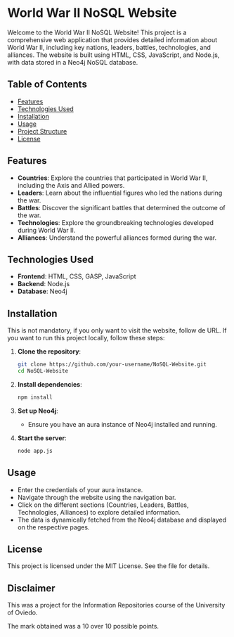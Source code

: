 # World War II NoSQL Website

Welcome to the World War II NoSQL Website! This project is a comprehensive web application that provides detailed information about World War II, including key nations, leaders, battles, technologies, and alliances. The website is built using HTML, CSS, JavaScript, and Node.js, with data stored in a Neo4j NoSQL database.

## Table of Contents

- [Features](#features)
- [Technologies Used](#technologies-used)
- [Installation](#installation)
- [Usage](#usage)
- [Project Structure](#project-structure)
- [License](#license)


## Features

- **Countries**: Explore the countries that participated in World War II, including the Axis and Allied powers.
- **Leaders**: Learn about the influential figures who led the nations during the war.
- **Battles**: Discover the significant battles that determined the outcome of the war.
- **Technologies**: Explore the groundbreaking technologies developed during World War II.
- **Alliances**: Understand the powerful alliances formed during the war.


## Technologies Used

- **Frontend**: HTML, CSS, GASP, JavaScript
- **Backend**: Node.js
- **Database**: Neo4j


## Installation

This is not mandatory, if you only want to visit the website, follow de URL.
If you want to run this project locally, follow these steps:

1. **Clone the repository**:
    ```sh
    git clone https://github.com/your-username/NoSQL-Website.git
    cd NoSQL-Website
    ```

2. **Install dependencies**:
    ```sh
    npm install
    ```

3. **Set up Neo4j**:
    - Ensure you have an aura instance of Neo4j installed and running.

4. **Start the server**:
    ```sh
    node app.js
    ```


## Usage

- Enter the credentials of your aura instance.
- Navigate through the website using the navigation bar.
- Click on the different sections (Countries, Leaders, Battles, Technologies, Alliances) to explore detailed information.
- The data is dynamically fetched from the Neo4j database and displayed on the respective pages.


## License

This project is licensed under the MIT License. See the  file for details.


## Disclaimer

This was a project for the Information Repositories course of the University of Oviedo. 

The mark obtained was a 10 over 10 possible points.
